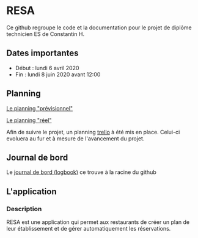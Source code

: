 # RESA
Ce github regroupe le code et la documentation pour le projet de diplôme technicien ES de Constantin H. 

## Dates importantes
- Début : lundi 6 avril 2020
- Fin : lundi 8 juin 2020 avant 12:00

## Planning
[Le planning "prévisionnel"](https://docs.google.com/spreadsheets/d/18nrXxRhUub0qZiqbDFExIMbq4iq2IAikyeEL1fySdyE/edit#gid=0)

[Le planning "réel"](https://docs.google.com/spreadsheets/d/1dTO0zxQ2RLKxubmTuq7U1TBCRfghbKc_WyhnDCEOcs8/edit?usp=sharing)

Afin de suivre le projet, un planning [trello](https://trello.com/b/o39uNyia/travail-de-dipl%C3%B4me-es) à été mis en place. Celui-ci evoluera au fur et à mesure de l'avancement du projet.

## Journal de bord
Le [journal de bord (logbook)](/logbook.md) ce trouve à la racine du github 

## L'application
### Description
RESA est une application qui permet aux restaurants de créer un plan de leur établissement et de gérer automatiquement les réservations.
